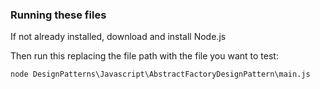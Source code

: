 ### Running these files

If not already installed, download and install Node.js

Then run this replacing the file path with the file you want to test:

```
node DesignPatterns\Javascript\AbstractFactoryDesignPattern\main.js
```
